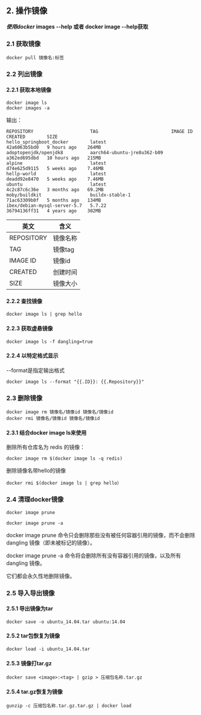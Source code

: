 ## 2. 操作镜像
***使用docker* images --help 或者 docker image --help获取**
### 2.1 获取镜像
```shell
docker pull 镜像名:标签
```
### 2.2 列出镜像
#### 2.2.1 获取本地镜像
```
docker image ls
docker images -a
```
输出：
```shell
REPOSITORY                     TAG                           IMAGE ID       CREATED        SIZE
hello_springboot_docker        latest                        42a6063b5bd0   9 hours ago    264MB
adoptopenjdk/openjdk8          aarch64-ubuntu-jre8u362-b09   a362ed695dbd   10 hours ago   215MB
alpine                         latest                        d74e625d9115   5 weeks ago    7.46MB
hellp-world                    latest                        deadd92e8470   5 weeks ago    7.46MB
ubuntu                         latest                        4c2c87c6c36e   3 months ago   69.2MB
moby/buildkit                  buildx-stable-1               71ac63309b0f   5 months ago   134MB
ibex/debian-mysql-server-5.7   5.7.22                        36794136ff31   4 years ago    302MB
```
| 英文 | 含义 |
| --- | --- |
| REPOSITORY | 镜像名称 |
| TAG | 镜像tag |
| IMAGE ID | 镜像id |
| CREATED | 创建时间 |
| SIZE | 镜像大小 |
#### 2.2.2 查找镜像
```shell
docker image ls | grep hello
```
#### 2.2.3 获取虚悬镜像
```shell
docker image ls -f dangling=true
```
#### 2.2.4 以特定格式显示
--format是指定输出格式
```shell
docker image ls --format "{{.ID}}: {{.Repository}}"
```
### 2.3 删除镜像
```
docker image rm 镜像名/镜像id 镜像名/镜像id
docker rmi 镜像名/镜像id 镜像名/镜像id
```
#### 2.3.1 结合docker image ls来使用
删除所有仓库名为 redis 的镜像：
```
docker image rm $(docker image ls -q redis)
```
删除镜像名带hello的镜像
```
docker rmi $(docker image ls | grep hello）
```

### 2.4 清理docker镜像
```shell
docker image prune 
```

```shell
docker image prune -a
```

docker image prune 命令只会删除那些没有被任何容器引用的镜像，而不会删除 dangling 镜像（即未被标记的镜像）。

docker image prune -a 命令将会删除所有没有容器引用的镜像，以及所有 dangling 镜像。

它们都会永久性地删除镜像。


### 2.5 导入导出镜像
#### 2.5.1 导出镜像为tar
```
docker save -o ubuntu_14.04.tar ubuntu:14.04
```
#### 2.5.2 tar包恢复为镜像
```
docker load -i ubuntu_14.04.tar
```
#### 2.5.3 镜像打tar.gz
```
docker save <image>:<tag> | gzip > 压缩包名称.tar.gz
```
#### 2.5.4 tar.gz恢复为镜像
```
gunzip -c 压缩包名称.tar.gz.tar.gz | docker load
```